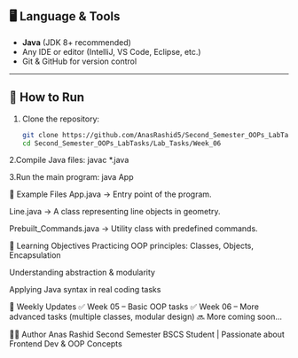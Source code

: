 ## 🖥️ Language & Tools
- **Java** (JDK 8+ recommended)
- Any IDE or editor (IntelliJ, VS Code, Eclipse, etc.)
- Git & GitHub for version control

---

## 🚀 How to Run
1. Clone the repository:
   ```bash
   git clone https://github.com/AnasRashid5/Second_Semester_OOPs_LabTasks.git
   cd Second_Semester_OOPs_LabTasks/Lab_Tasks/Week_06

2.Compile Java files:
javac *.java

3.Run the main program:
java App

📑 Example Files
App.java → Entry point of the program.

Line.java → A class representing line objects in geometry.

Prebuilt_Commands.java → Utility class with predefined commands.

🎯 Learning Objectives
Practicing OOP principles: Classes, Objects, Encapsulation

Understanding abstraction & modularity

Applying Java syntax in real coding tasks

📝 Weekly Updates
✅ Week 05 – Basic OOP tasks
✅ Week 06 – More advanced tasks (multiple classes, modular design)
🔜 More coming soon...

👨‍💻 Author
Anas Rashid
Second Semester BSCS Student | Passionate about Frontend Dev & OOP Concepts
